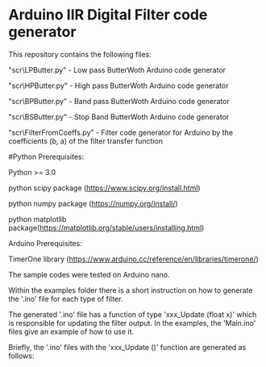 # Arduino IIR Digital Filter code generator

This repository contains the following files:


 "scr\LPButter.py" - Low pass ButterWoth Arduino code generator
 
 "scr\HPButter.py" - High pass ButterWoth Arduino code generator
 
 "scr\BPButter.py" - Band pass ButterWoth Arduino code generator
 
 "scr\BSButter.py" - Stop Band ButterWoth Arduino code generator
 
 "scr\FilterFromCoeffs.py" - Filter code generator for Arduino by the coefficients (b, a) of the filter transfer function  
 
 
 
 
 
 
#Python Prerequisites:

 Python >= 3.0
 
 python scipy package (https://www.scipy.org/install.html)
 
 python numpy package (https://numpy.org/install/)
 
 python matplotlib package(https://matplotlib.org/stable/users/installing.html)
 
 
 
 
 
Arduino Prerequisites:

 TimerOne library (https://www.arduino.cc/reference/en/libraries/timerone/)

The sample codes were tested on Arduino nano.

Within the examples folder there is a short instruction on how to generate the '.ino' file for each type of filter. 

The generated '.ino' file has a function of type 'xxx_Update (float x)' which is responsible for updating the filter output. In the examples, the 'Main.ino' files give an example of how to use it. 

Briefly, the '.ino' files with the 'xxx_Update ()' function are generated as follows: 
